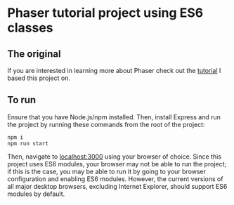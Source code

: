 # Phaser tutorial project using ES6 classes

## The original
If you are interested in learning more about Phaser check out the [tutorial](https://phaser.io/tutorials/making-your-first-phaser-3-game) I based this project on.

## To run
Ensure that you have Node.js/npm installed. Then, install Express and run the project by running these commands from the root of the project:

    npm i
    npm run start

Then, navigate to [localhost:3000](http://localhost:3000) using your browser of choice. Since this project uses ES6 modules, your browser may not be able to run the project; if this is the case, you may be able to run it by going to your browser configuration and enabling ES6 modules. However, the current versions of all major desktop browsers, excluding Internet Explorer, should support ES6 modules by default.
